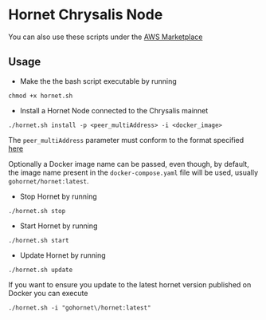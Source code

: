 # Hornet Chrysalis Node

You can also use these scripts under the [AWS Marketplace](./README_AWS.md)

## Usage

* Make the the bash script executable by running

```
chmod +x hornet.sh
```

* Install a Hornet Node connected to the Chrysalis mainnet

```
./hornet.sh install -p <peer_multiAddress> -i <docker_image>
```

The `peer_multiAddress` parameter must conform to the format specified [here](https://hornet.docs.iota.org/post_installation/peering.html)

Optionally a Docker image name can be passed, even though, by default, the image name present in the `docker-compose.yaml` file will be used, usually `gohornet/hornet:latest`. 

* Stop Hornet by running
```
./hornet.sh stop
```

* Start Hornet by running
```
./hornet.sh start
```

* Update Hornet by running
```
./hornet.sh update
```

If you want to ensure you update to the latest hornet version published on Docker you can execute
```
./hornet.sh -i "gohornet\/hornet:latest"
```
